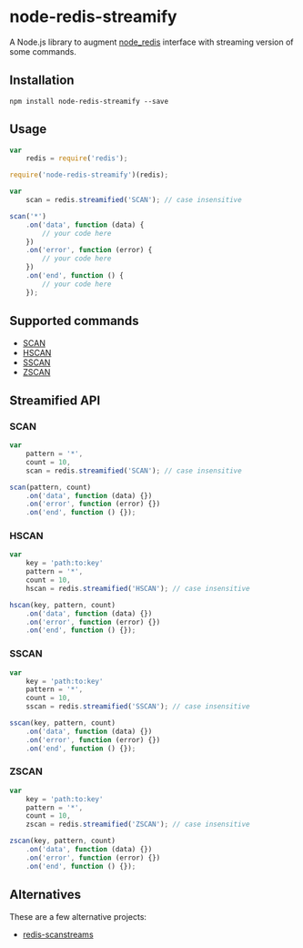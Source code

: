 # node-redis-streamify

A Node.js library to augment [node_redis](https://github.com/mranney/node_redis) interface with streaming version of some commands.

## Installation

```
npm install node-redis-streamify --save
```

## Usage

```javascript
var
	redis = require('redis');

require('node-redis-streamify')(redis);

var
	scan = redis.streamified('SCAN'); // case insensitive

scan('*')
	.on('data', function (data) {
		// your code here
	})
	.on('error', function (error) {
		// your code here
	})
	.on('end', function () {
		// your code here
	});
```

## Supported commands

* [SCAN](http://redis.io/commands/SCAN)
* [HSCAN](http://redis.io/commands/HSCAN)
* [SSCAN](http://redis.io/commands/SSCAN)
* [ZSCAN](http://redis.io/commands/SCAN)

## Streamified API

### SCAN

```javascript
var
	pattern = '*',
	count = 10,
	scan = redis.streamified('SCAN'); // case insensitive

scan(pattern, count)
	.on('data', function (data) {})
	.on('error', function (error) {})
	.on('end', function () {});
```

### HSCAN

```javascript
var
	key = 'path:to:key'
	pattern = '*',
	count = 10,
	hscan = redis.streamified('HSCAN'); // case insensitive

hscan(key, pattern, count)
	.on('data', function (data) {})
	.on('error', function (error) {})
	.on('end', function () {});
```

### SSCAN

```javascript
var
	key = 'path:to:key'
	pattern = '*',
	count = 10,
	sscan = redis.streamified('SSCAN'); // case insensitive

sscan(key, pattern, count)
	.on('data', function (data) {})
	.on('error', function (error) {})
	.on('end', function () {});
```

### ZSCAN

```javascript
var
	key = 'path:to:key'
	pattern = '*',
	count = 10,
	zscan = redis.streamified('ZSCAN'); // case insensitive

zscan(key, pattern, count)
	.on('data', function (data) {})
	.on('error', function (error) {})
	.on('end', function () {});
```

## Alternatives

These are a few alternative projects:

* [redis-scanstreams](https://github.com/brycebaril/redis-scanstreams)

